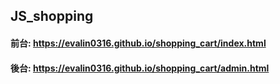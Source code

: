 ## JS_shopping
 
#### 前台: https://evalin0316.github.io/shopping_cart/index.html

#### 後台: https://evalin0316.github.io/shopping_cart/admin.html
